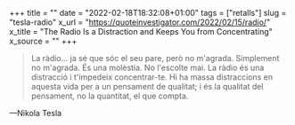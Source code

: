 +++
title = ""
date = "2022-02-18T18:32:08+01:00"
tags = ["retalls"]
slug = "tesla-radio"
x_url = "https://quoteinvestigator.com/2022/02/15/radio/"
x_title = "The Radio Is a Distraction and Keeps You from Concentrating"
x_source = ""
+++


> La ràdio… ja sé que sóc el seu pare, però no m'agrada. Simplement no m'agrada. És una molèstia. No l'escolte mai. La ràdio és una distracció i t'impedeix concentrar-te. Hi ha massa distraccions en aquesta vida per a un pensament de qualitat; i és la qualitat del pensament, no la quantitat, el que compta.

—Nikola Tesla
